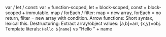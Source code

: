 var / let / const: var = function-scoped, let = block-scoped, const = block-scoped + immutable.
 map / forEach / filter: map = new array, forEach = no return, filter = new array with condition.
 Arrow functions: Short syntax, lexical this.
 Destructuring: Extract array/object values: [a,b]=arr, {x,y}=obj.
Template literals: `Hello ${name}` vs "Hello " + name
